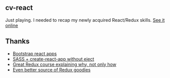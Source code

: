 ## cv-react

Just playing. I needed to recap my newly acquired React/Redux skills. [See it online](https://enraged.pl)

## Thanks
* [Bootstrap react apps](https://github.com/facebookincubator/create-react-app)
* [SASS + create-react-app without eject](https://github.com/facebookincubator/create-react-app/blob/master/packages/react-scripts/template/README.md#adding-a-css-preprocessor-sass-less-etc)
* [Great Redux course explaining why, not only how](https://egghead.io/courses/getting-started-with-redux)
* [Even better source of Redux goodies](http://redux.js.org/)